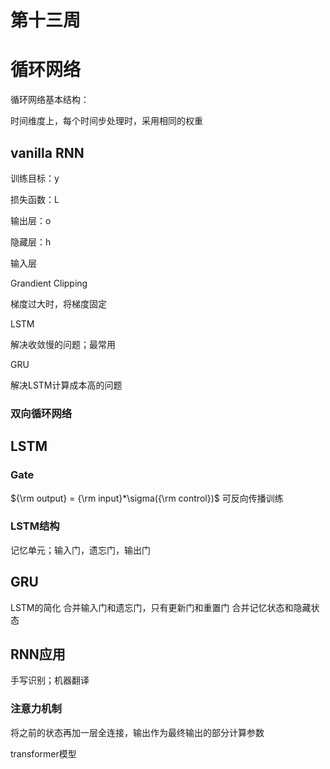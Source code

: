 # 第十三周



# 循环网络

循环网络基本结构：

 时间维度上，每个时间步处理时，采用相同的权重

## vanilla RNN

训练目标：y

损失函数：L

输出层：o

隐藏层：h

输入层

Grandient Clipping

梯度过大时，将梯度固定

LSTM

解决收敛慢的问题；最常用

GRU

解决LSTM计算成本高的问题

### 双向循环网络

## LSTM

### Gate

${\rm output} = {\rm input}*\sigma({\rm control})$ 可反向传播训练

### LSTM结构

记忆单元；输入门，遗忘门，输出门

## GRU

LSTM的简化 合并输入门和遗忘门，只有更新门和重置门 合并记忆状态和隐藏状态

## RNN应用

手写识别；机器翻译

### 注意力机制

 将之前的状态再加一层全连接，输出作为最终输出的部分计算参数

transformer模型

